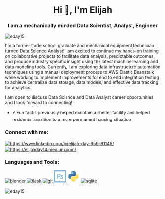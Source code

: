 ### 
<h1 align="center">Hi 👋, I'm Elijah</h1>
<h3 align="center">I am a mechanically minded Data Scientist, Analyst, Engineer</h3>

<p align="left"> <img src="https://komarev.com/ghpvc/?username=eday15&label=Profile%20views&color=0e75b6&style=flat" alt="eday15" /> </p>
I'm a former trade school graduate and mechanical equipment technician turned Data Science Analyst! I am excited to continue my hands-on training on collaborative projects to facilitate data analysis, predictable outcomes, and produce industry specific insight using the latest machine learning and data modeling tools. Currently, I am exploring data infrastructure automation techniques using a manual deployment process to AWS Elastic Beanstalk while working to implement improvements for end to end integration testing to achieve centralize data storage, data models, and effective data tracking for analytics.

I am open to discuss Data Science and Data Analyst career opportunities and I look forward to connecting!

- ⚡ Fun fact: I previously helped maintain a shelter facility and helped residents transition to a more permanent housing situation

<h3 align="left">Connect with me:</h3>
<p align="left">
<a href="https://linkedin.com/in/https://www.linkedin.com/in/elijah-day-959a91146/" target="blank"><img align="center" src="https://raw.githubusercontent.com/rahuldkjain/github-profile-readme-generator/master/src/images/icons/Social/linked-in-alt.svg" alt="https://www.linkedin.com/in/elijah-day-959a91146/" height="30" width="40" /></a>
<a href="https://medium.com/https://elijahday14.medium.com/" target="blank"><img align="center" src="https://raw.githubusercontent.com/rahuldkjain/github-profile-readme-generator/master/src/images/icons/Social/medium.svg" alt="https://elijahday14.medium.com/" height="30" width="40" /></a>
</p>

<h3 align="left">Languages and Tools:</h3>
<p align="left"> <a href="https://www.blender.org/" target="_blank" rel="noreferrer"> <img src="https://download.blender.org/branding/community/blender_community_badge_white.svg" alt="blender" width="40" height="40"/> </a> <a href="https://flask.palletsprojects.com/" target="_blank" rel="noreferrer"> <img src="https://www.vectorlogo.zone/logos/pocoo_flask/pocoo_flask-icon.svg" alt="flask" width="40" height="40"/> </a> <a href="https://git-scm.com/" target="_blank" rel="noreferrer"> <img src="https://www.vectorlogo.zone/logos/git-scm/git-scm-icon.svg" alt="git" width="40" height="40"/> </a> <a href="https://www.photoshop.com/en" target="_blank" rel="noreferrer"> <img src="https://raw.githubusercontent.com/devicons/devicon/master/icons/photoshop/photoshop-line.svg" alt="photoshop" width="40" height="40"/> </a> <a href="https://www.python.org" target="_blank" rel="noreferrer"> <img src="https://raw.githubusercontent.com/devicons/devicon/master/icons/python/python-original.svg" alt="python" width="40" height="40"/> </a> <a href="https://www.sqlite.org/" target="_blank" rel="noreferrer"> <img src="https://www.vectorlogo.zone/logos/sqlite/sqlite-icon.svg" alt="sqlite" width="40" height="40"/> </a> </p>

<p><img align="center" src="https://github-readme-stats.vercel.app/api/top-langs?username=eday15&show_icons=true&locale=en&layout=compact" alt="eday15" /></p>
